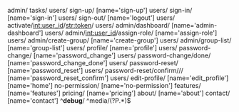 admin/
tasks/
users/ sign-up/ [name='sign-up']
users/ sign-in/ [name='sign-in']
users/ sign-out/ [name='logout']
users/ activate/<int:user_id>/<str:token>/
users/ admin/dashboard/ [name='admin-dashboard']
users/ admin/<int:user_id>/assign-role/ [name='assign-role']
users/ admin/create-group/ [name='create-group']
users/ admin/group-list/ [name='group-list']
users/ profile/ [name='profile']
users/ password-change/ [name='password_change']
users/ password-change/done/ [name='password_change_done']
users/ password-reset/ [name='password_reset']
users/ password-reset/confirm/<uidb64>/<token>/ [name='password_reset_confirm']
users/ edit-profile/ [name='edit_profile']
[name='home']
no-permission/ [name='no-permission']
features/ [name='features']
pricing/ [name='pricing']
about/ [name='about']
contact/ [name='contact']
^**debug**/
^media/(?P<path>.\*)$
